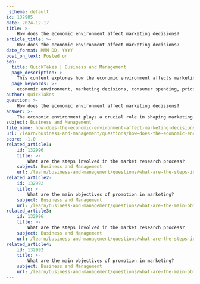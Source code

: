 ```yaml
---
_schema: default
id: 132985
date: 2024-12-17
title: >-
    How does the economic environment affect marketing decisions?
article_title: >-
    How does the economic environment affect marketing decisions?
date_format: MMM DD, YYYY
post_on_text: Posted on
seo:
  title: QuickTakes | Business and Management
  page_description: >-
    This content explores how the economic environment affects marketing decisions, including consumer spending, pricing strategies, market research, competition, and consumer behavior.
  page_keywords: >-
    economic environment, marketing decisions, consumer spending, pricing strategies, market research, budget allocation, competition, global economic conditions, consumer behavior, economic conditions
author: QuickTakes
question: >-
    How does the economic environment affect marketing decisions?
answer: >-
    The economic environment plays a crucial role in shaping marketing decisions across various dimensions. Here are some key ways in which economic factors influence marketing strategies:\n\n1. **Consumer Spending Patterns**: Economic conditions, such as employment levels and consumer confidence, directly affect how much consumers are willing to spend. During periods of economic growth, consumers tend to spend more, leading marketers to adopt aggressive strategies to capitalize on increased demand. Conversely, during economic downturns or recessions, consumers become more cautious, prompting marketers to shift their focus towards value-driven messaging and promotions.\n\n2. **Pricing Strategies**: Inflation and deflation significantly impact pricing decisions. In an inflationary environment, businesses may need to increase prices to maintain profit margins, which can affect consumer purchasing behavior. Marketers must carefully consider how price changes will be perceived by consumers and may need to justify price increases through enhanced value propositions.\n\n3. **Market Research and Budget Allocation**: Economic factors influence how marketing budgets are allocated. In times of economic uncertainty, companies may tighten their marketing budgets, focusing on cost-effective strategies and channels. Marketers must conduct thorough market research to understand the economic landscape and consumer behavior, allowing them to allocate resources effectively.\n\n4. **Competition and Market Dynamics**: The economic environment affects competition levels within a market. For instance, high tariff rates may encourage local entrepreneurs to enter the market, increasing competition for established businesses. Marketers must stay attuned to these changes and adapt their strategies to maintain a competitive edge.\n\n5. **Global Economic Conditions**: The international market conditions, including exchange rates and global trade policies, can also impact local marketing strategies. For example, if local markets are flooded with cheap foreign products due to low tariffs, marketers may need to differentiate their offerings or emphasize unique selling points to retain consumer interest.\n\n6. **Consumer Behavior and Preferences**: Economic factors can shape consumer preferences and behaviors. For instance, during economic downturns, consumers may prioritize essential goods over luxury items, prompting marketers to adjust their product offerings and messaging accordingly.\n\nIn summary, the economic environment is a fundamental aspect that marketers must consider when developing strategies. By understanding the interplay between economic conditions and consumer behavior, businesses can make informed decisions that enhance their marketing effectiveness and drive growth.
subject: Business and Management
file_name: how-does-the-economic-environment-affect-marketing-decisions.md
url: /learn/business-and-management/questions/how-does-the-economic-environment-affect-marketing-decisions
score: -1.0
related_article1:
    id: 132996
    title: >-
        What are the steps involved in the market research process?
    subject: Business and Management
    url: /learn/business-and-management/questions/what-are-the-steps-involved-in-the-market-research-process
related_article2:
    id: 132992
    title: >-
        What are the main objectives of promotion in marketing?
    subject: Business and Management
    url: /learn/business-and-management/questions/what-are-the-main-objectives-of-promotion-in-marketing
related_article3:
    id: 132996
    title: >-
        What are the steps involved in the market research process?
    subject: Business and Management
    url: /learn/business-and-management/questions/what-are-the-steps-involved-in-the-market-research-process
related_article4:
    id: 132992
    title: >-
        What are the main objectives of promotion in marketing?
    subject: Business and Management
    url: /learn/business-and-management/questions/what-are-the-main-objectives-of-promotion-in-marketing
---
```


&nbsp;